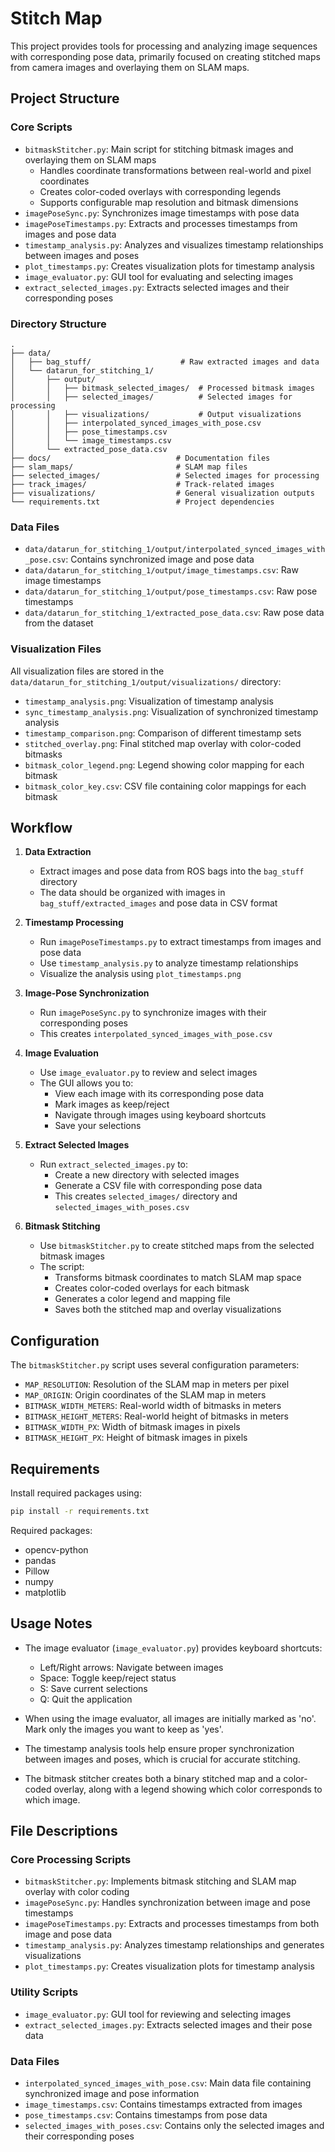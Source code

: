 # Stitch Map

This project provides tools for processing and analyzing image sequences with corresponding pose data, primarily focused on creating stitched maps from camera images and overlaying them on SLAM maps.

## Project Structure

### Core Scripts
- `bitmaskStitcher.py`: Main script for stitching bitmask images and overlaying them on SLAM maps
  - Handles coordinate transformations between real-world and pixel coordinates
  - Creates color-coded overlays with corresponding legends
  - Supports configurable map resolution and bitmask dimensions
- `imagePoseSync.py`: Synchronizes image timestamps with pose data
- `imagePoseTimestamps.py`: Extracts and processes timestamps from images and pose data
- `timestamp_analysis.py`: Analyzes and visualizes timestamp relationships between images and poses
- `plot_timestamps.py`: Creates visualization plots for timestamp analysis
- `image_evaluator.py`: GUI tool for evaluating and selecting images
- `extract_selected_images.py`: Extracts selected images and their corresponding poses

### Directory Structure
```
.
├── data/
│   ├── bag_stuff/                    # Raw extracted images and data
│   └── datarun_for_stitching_1/
│       ├── output/
│       │   ├── bitmask_selected_images/  # Processed bitmask images
│       │   ├── selected_images/          # Selected images for processing
│       │   ├── visualizations/           # Output visualizations
│       │   ├── interpolated_synced_images_with_pose.csv
│       │   ├── pose_timestamps.csv
│       │   └── image_timestamps.csv
│       └── extracted_pose_data.csv
├── docs/                            # Documentation files
├── slam_maps/                       # SLAM map files
├── selected_images/                 # Selected images for processing
├── track_images/                    # Track-related images
├── visualizations/                  # General visualization outputs
└── requirements.txt                 # Project dependencies
```

### Data Files
- `data/datarun_for_stitching_1/output/interpolated_synced_images_with_pose.csv`: Contains synchronized image and pose data
- `data/datarun_for_stitching_1/output/image_timestamps.csv`: Raw image timestamps
- `data/datarun_for_stitching_1/output/pose_timestamps.csv`: Raw pose timestamps
- `data/datarun_for_stitching_1/extracted_pose_data.csv`: Raw pose data from the dataset

### Visualization Files
All visualization files are stored in the `data/datarun_for_stitching_1/output/visualizations/` directory:
- `timestamp_analysis.png`: Visualization of timestamp analysis
- `sync_timestamp_analysis.png`: Visualization of synchronized timestamp analysis
- `timestamp_comparison.png`: Comparison of different timestamp sets
- `stitched_overlay.png`: Final stitched map overlay with color-coded bitmasks
- `bitmask_color_legend.png`: Legend showing color mapping for each bitmask
- `bitmask_color_key.csv`: CSV file containing color mappings for each bitmask

## Workflow

1. **Data Extraction**
   - Extract images and pose data from ROS bags into the `bag_stuff` directory
   - The data should be organized with images in `bag_stuff/extracted_images` and pose data in CSV format

2. **Timestamp Processing**
   - Run `imagePoseTimestamps.py` to extract timestamps from images and pose data
   - Use `timestamp_analysis.py` to analyze timestamp relationships
   - Visualize the analysis using `plot_timestamps.png`

3. **Image-Pose Synchronization**
   - Run `imagePoseSync.py` to synchronize images with their corresponding poses
   - This creates `interpolated_synced_images_with_pose.csv`

4. **Image Evaluation**
   - Use `image_evaluator.py` to review and select images
   - The GUI allows you to:
     - View each image with its corresponding pose data
     - Mark images as keep/reject
     - Navigate through images using keyboard shortcuts
     - Save your selections

5. **Extract Selected Images**
   - Run `extract_selected_images.py` to:
     - Create a new directory with selected images
     - Generate a CSV file with corresponding pose data
     - This creates `selected_images/` directory and `selected_images_with_poses.csv`

6. **Bitmask Stitching**
   - Use `bitmaskStitcher.py` to create stitched maps from the selected bitmask images
   - The script:
     - Transforms bitmask coordinates to match SLAM map space
     - Creates color-coded overlays for each bitmask
     - Generates a color legend and mapping file
     - Saves both the stitched map and overlay visualizations

## Configuration

The `bitmaskStitcher.py` script uses several configuration parameters:
- `MAP_RESOLUTION`: Resolution of the SLAM map in meters per pixel
- `MAP_ORIGIN`: Origin coordinates of the SLAM map in meters
- `BITMASK_WIDTH_METERS`: Real-world width of bitmasks in meters
- `BITMASK_HEIGHT_METERS`: Real-world height of bitmasks in meters
- `BITMASK_WIDTH_PX`: Width of bitmask images in pixels
- `BITMASK_HEIGHT_PX`: Height of bitmask images in pixels

## Requirements

Install required packages using:
```bash
pip install -r requirements.txt
```

Required packages:
- opencv-python
- pandas
- Pillow
- numpy
- matplotlib

## Usage Notes

- The image evaluator (`image_evaluator.py`) provides keyboard shortcuts:
  - Left/Right arrows: Navigate between images
  - Space: Toggle keep/reject status
  - S: Save current selections
  - Q: Quit the application

- When using the image evaluator, all images are initially marked as 'no'. Mark only the images you want to keep as 'yes'.

- The timestamp analysis tools help ensure proper synchronization between images and poses, which is crucial for accurate stitching.

- The bitmask stitcher creates both a binary stitched map and a color-coded overlay, along with a legend showing which color corresponds to which image.

## File Descriptions

### Core Processing Scripts
- `bitmaskStitcher.py`: Implements bitmask stitching and SLAM map overlay with color coding
- `imagePoseSync.py`: Handles synchronization between image and pose timestamps
- `imagePoseTimestamps.py`: Extracts and processes timestamps from both image and pose data
- `timestamp_analysis.py`: Analyzes timestamp relationships and generates visualizations
- `plot_timestamps.py`: Creates visualization plots for timestamp analysis

### Utility Scripts
- `image_evaluator.py`: GUI tool for reviewing and selecting images
- `extract_selected_images.py`: Extracts selected images and their pose data

### Data Files
- `interpolated_synced_images_with_pose.csv`: Main data file containing synchronized image and pose information
- `image_timestamps.csv`: Contains timestamps extracted from images
- `pose_timestamps.csv`: Contains timestamps from pose data
- `selected_images_with_poses.csv`: Contains only the selected images and their corresponding poses 